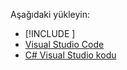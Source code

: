 Aşağıdaki yükleyin:

* [!INCLUDE [](~/includes/net-core-sdk-download-link.md)]
* [Visual Studio Code](https://www.microsoft.com/net/download/linux)
* [C# Visual Studio kodu](https://marketplace.visualstudio.com/items?itemName=ms-vscode.csharp)
